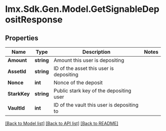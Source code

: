 # Imx.Sdk.Gen.Model.GetSignableDepositResponse

## Properties

Name | Type | Description | Notes
------------ | ------------- | ------------- | -------------
**Amount** | **string** | Amount this user is depositing | 
**AssetId** | **string** | ID of the asset this user is depositing | 
**Nonce** | **int** | Nonce of the deposit | 
**StarkKey** | **string** | Public stark key of the depositing user | 
**VaultId** | **int** | ID of the vault this user is depositing to | 

[[Back to Model list]](../README.md#documentation-for-models) [[Back to API list]](../README.md#documentation-for-api-endpoints) [[Back to README]](../README.md)

